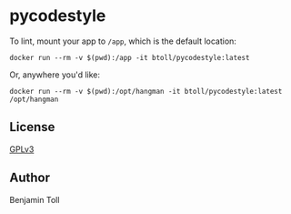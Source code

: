 # pycodestyle

To lint, mount your app to `/app`, which is the default location:

```
docker run --rm -v $(pwd):/app -it btoll/pycodestyle:latest
```

Or, anywhere you'd like:

```
docker run --rm -v $(pwd):/opt/hangman -it btoll/pycodestyle:latest /opt/hangman
```

## License

[GPLv3](COPYING)

## Author

Benjamin Toll

